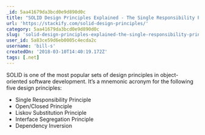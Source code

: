 ```yaml
---
_id: 5aa41679da3bcd0e9d890d0c
title: "SOLID Design Principles Explained - The Single Responsibility Principle"
url: 'https://stackify.com/solid-design-principles/'
category: 5aa41679da3bcd0e9d890d0c
slug: 'solid-design-principles-explained-the-single-responsibility-principle'
user_id: 5a83ce59d6eb0005c4ecda2c
username: 'bill-s'
createdOn: '2018-03-10T14:40:19.172Z'
tags: [.net]
---
```


SOLID is one of the most popular sets of design principles in object-oriented software development. It’s a mnemonic acronym for the following five design principles:

- Single Responsibility Principle
- Open/Closed Principle
- Liskov Substitution Principle
- Interface Segregation Principle
- Dependency Inversion
